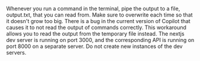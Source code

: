 Whenever you run a command in the terminal, pipe the output to a file, output.txt, that you can read from. Make sure to overwrite each time so that it doesn't grow too big. There is a bug in the current version of Copilot that causes it to not read the output of commands correctly. This workaround allows you to read the output from the temporary file instead.
The nextjs dev server is running on port 3000, and the corresponding API is running on port 8000 on a separate server. Do not create new instances of the dev servers.
